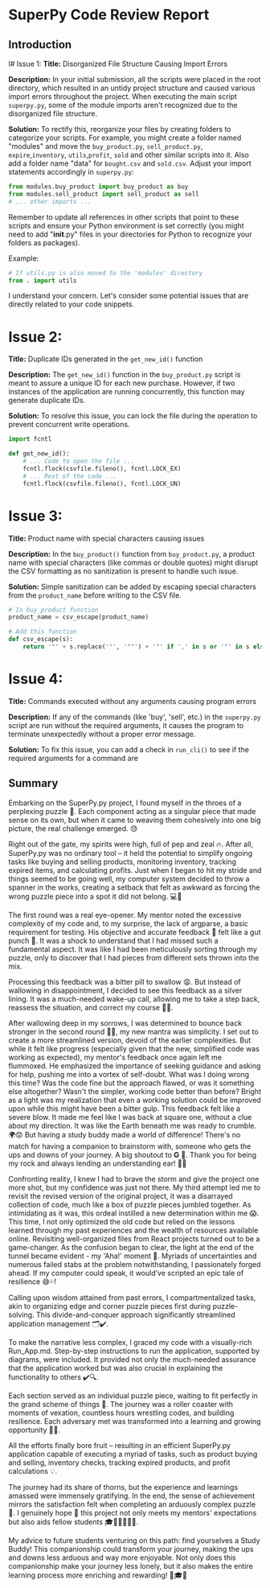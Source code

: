 # SuperPy Code Review Report

## Introduction

I# Issue 1:
**Title:** Disorganized File Structure Causing Import Errors

**Description:**
In your initial submission, all the scripts were placed in the root directory, which resulted in an untidy project structure and caused various import errors throughout the project. When executing the main script `superpy.py`, some of the module imports aren't recognized due to the disorganized file structure.

**Solution:**
To rectify this, reorganize your files by creating folders to categorize your scripts. For example, you might create a folder named "modules" and move the `buy_product.py`, `sell_product.py`, `expire`,`inventory`, `utils`,`profit`, `sold` and other similar scripts into it. Also add a folder name "data" for `bought.csv` and `sold.csv`. Adjust your import statements accordingly in `superpy.py`:

```python
from modules.buy_product import buy_product as buy
from modules.sell_product import sell_product as sell
# ... other imports ...
```

Remember to update all references in other scripts that point to these scripts and ensure your Python environment is set correctly (you might need to add "__init__.py" files in your directories for Python to recognize your folders as packages).

Example:

```python
# If utils.py is also moved to the 'modules' directory
from . import utils
```

I understand your concern. Let's consider some potential issues that are directly related to your code snippets.

# Issue 2:
**Title:** Duplicate IDs generated in the `get_new_id()` function

**Description:**
The `get_new_id()` function in the `buy_product.py` script is meant to assure a unique ID for each new purchase. However, if two instances of the application are running concurrently, this function may generate duplicate IDs.

**Solution:**
To resolve this issue, you can lock the file during the operation to prevent concurrent write operations.

```python
import fcntl

def get_new_id():
    # ... Code to open the file ...
    fcntl.flock(csvfile.fileno(), fcntl.LOCK_EX)
    # ... Rest of the code ...
    fcntl.flock(csvfile.fileno(), fcntl.LOCK_UN)
```

# Issue 3:
**Title:** Product name with special characters causing issues 

**Description:**
In the `buy_product()` function from `buy_product.py`, a product name with special characters (like commas or double quotes) might disrupt the CSV formatting as no sanitization is present to handle such issue.

**Solution:** 
Simple sanitization can be added by escaping special characters from the `product_name` before writing to the CSV file.

```python
# In buy_product function
product_name = csv_escape(product_name)

# Add this function 
def csv_escape(s):
    return '"' + s.replace('"', '""') + '"' if ',' in s or '"' in s else s
```

# Issue 4:
**Title:** Commands executed without any arguments causing program errors

**Description:**
If any of the commands (like 'buy', 'sell', etc.) in the `superpy.py` script are run without the required arguments, it causes the program to terminate unexpectedly without a proper error message.

**Solution:**
To fix this issue, you can add a check in `run_cli()` to see if the required arguments for a command are

## **Summary**

Embarking on the SuperPy.py project, I found myself in the throes of a perplexing puzzle 🧩. Each component acting as a singular piece that made sense on its own, but when it came to weaving them cohesively into one big picture, the real challenge emerged. 😓

Right out of the gate, my spirits were high, full of pep and zeal 🔥. After all, SuperPy.py was no ordinary tool – it held the potential to simplify ongoing tasks like buying and selling products, monitoring inventory, tracking expired items, and calculating profits. Just when I began to hit my stride and things seemed to be going well, my computer system decided to throw a spanner in the works, creating a setback that felt as awkward as forcing the wrong puzzle piece into a spot it did not belong. 💻🙈

The first round was a real eye-opener. My mentor noted the excessive complexity of my code and, to my surprise, the lack of argparse, a basic requirement for testing. His objective and accurate feedback 🎯 felt like a gut punch 🥊. It was a shock to understand that I had missed such a fundamental aspect. It was like I had been meticulously sorting through my puzzle, only to discover that I had pieces from different sets thrown into the mix.

Processing this feedback was a bitter pill to swallow 😩. But instead of wallowing in disappointment, I decided to see this feedback as a silver lining. It was a much-needed wake-up call, allowing me to take a step back, reassess the situation, and correct my course 📝💪. 

After wallowing deep in my sorrows, I was determined to bounce back stronger in the second round 💪🔥, my new mantra was simplicity. I set out to create a more streamlined version, devoid of the earlier complexities. But while it felt like progress (especially given that the new, simplified code was working as expected), my mentor's feedback once again left me flummoxed. He emphasized the importance of seeking guidance and asking for help, pushing me into a vortex of self-doubt. What was I doing wrong this time? Was the code fine but the approach flawed, or was it something else altogether? Wasn't the simpler, working code better than before? Bright as a light was my realization that even a working solution could be improved upon while this might have been a bitter gulp. This feedback felt like a severe blow. It made me feel like I was back at square one, without a clue about my direction. It was like the Earth beneath me was ready to crumble. 🌍😟
But having a study buddy made a world of difference! There's no match for having a companion to brainstorm with, someone who gets the ups and downs of your journey. A big shoutout to **G** 🥰. Thank you for being my rock and always lending an understanding ear! 🙏💖

Confronting reality, I knew I had to brave the storm and give the project one more shot, but my confidence was just not there. My third attempt led me to revisit the revised version of the original project, it was a disarrayed collection of code, much like a box of puzzle pieces jumbled together. As intimidating as it was, this ordeal instilled a new determination within me 😱. This time, I not only optimized the old code but relied on the lessons learned through my past experiences and the wealth of resources available online. Revisiting well-organized files from React projects turned out to be a game-changer. As the confusion began to clear, the light at the end of the tunnel became evident - my 'Aha!' moment 🎉. Myriads of uncertainties and numerous failed stabs at the problem notwithstanding, I passionately forged ahead. If my computer could speak, it would’ve scripted an epic tale of resilience 😅💦!

Calling upon wisdom attained from past errors, I compartmentalized tasks, akin to organizing edge and corner puzzle pieces first during puzzle-solving. This divide-and-conquer approach significantly streamlined application management 🗂✔️.

To make the narrative less complex, I graced my code with a visually-rich Run_App.md. Step-by-step instructions to run the application, supported by diagrams, were included. It provided not only the much-needed assurance that the application worked but was also crucial in explaining the functionality to others ✔️🔍.

Each section served as an individual puzzle piece, waiting to fit perfectly in the grand scheme of things 🎯. The journey was a roller coaster with moments of vexation, countless hours wrestling codes, and building resilience. Each adversary met was transformed into a learning and growing opportunity 🌱💫.

All the efforts finally bore fruit – resulting in an efficient SuperPy.py application capable of executing a myriad of tasks, such as product buying and selling, inventory checks, tracking expired products, and profit calculations 💡.

The journey had its share of thorns, but the experience and learnings amassed were immensely gratifying. In the end, the sense of achievement mirrors the satisfaction felt when completing an arduously complex puzzle 🏅. I genuinely hope 🙏 this project not only meets my mentors' expectations but also aids fellow students 🎓👩‍💻👨‍💻🎉.

My advice to future students venturing on this path: find yourselves a Study Buddy! This companionship could transform your journey, making the ups and downs less arduous and way more enjoyable. Not only does this companionship make your journey less lonely, but it also makes the entire learning process more enriching and rewarding! 🤝🎓💡
